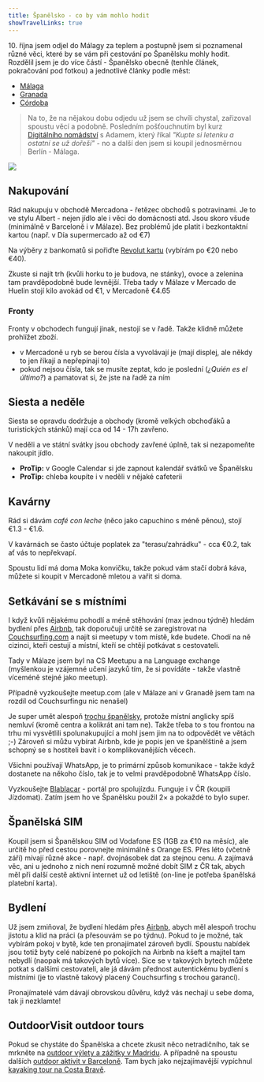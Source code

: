 ```yaml
---
title: Španělsko - co by vám mohlo hodit
showTravelLinks: true
---
```


10\. října jsem odjel do Málagy za teplem a postupně jsem si poznamenal různé věci, které by se vám při cestování po Španělsku mohly hodit. Rozdělil jsem je do více částí - Španělsko obecně (tenhle článek, pokračování pod fotkou) a jednotlivé články podle měst:

 - [Málaga](/malaga/)
 - [Granada](/granada/)
 - [Córdoba](/cordoba/)

> Na to, že na nějakou dobu odjedu už jsem se chvíli chystal, zařizoval spoustu věcí a podobně. Posledním pošťouchnutím byl kurz [Digitálního nomádství](https://www.naucmese.cz/kurz/digitalni-nomadstvi) s Adamem, který říkal *"Kupte si letenku a ostatní se už dořeší"* - no a další den jsem si koupil jednosměrnou Berlín - Málaga.

![](/data/2016/2016-10-21-spanelsko/spanelsko-malaga.jpg)

## Nakupování
Rád nakupuju v obchodě Mercadona - řetězec obchodů s potravinami. Je to ve stylu Albert - nejen jídlo ale i věci do domácnosti atd. Jsou skoro všude (minimálně v Barceloně i v Málaze). Bez problémů jde platit i bezkontaktní kartou (např. v Día supermercado až od €7)

Na výběry z bankomatů si pořiďte [Revolut kartu](/revolut-karta/) (vybírám po €20 nebo €40).

Zkuste si najít trh (kvůli horku to je budova, ne stánky), ovoce a zelenina tam pravděpodobně bude levnější. Třeba tady v Málaze v Mercado de Huelin stojí kilo avokád od €1, v Mercadoně €4.65

### Fronty
Fronty v obchodech fungují jinak, nestojí se v řadě. Takže klidně můžete prohlížet zboží.

  - v Mercadoně u ryb se berou čísla a vyvolávají je (mají displej, ale někdy to jen říkají a nepřepínají to)
  - pokud nejsou čísla, tak se musíte zeptat, kdo je poslední (*¿Quién es el último?*) a pamatovat si, že jste na řadě za ním

## Siesta a neděle
Siesta se opravdu dodržuje a obchody (kromě velkých obchoďáků a turistických stánků) mají cca od 14 - 17h zavřeno.

V neděli a ve státní svátky jsou obchody zavřené úplně, tak si nezapomeňte nakoupit jídlo.

- **ProTip:** v Google Calendar si jde zapnout kalendář svátků ve Španělsku
- **ProTip:** chleba koupíte i v neděli v nějaké cafeterii


## Kavárny
Rád si dávám *café con leche* (něco jako capuchino s méně pěnou), stojí €1.3 - €1.6.

V kavárnách se často účtuje poplatek za "terasu/zahrádku" - cca €0.2, tak ať vás to nepřekvapí.

Spoustu lidí má doma Moka konvičku, takže pokud vám stačí dobrá káva, můžete si koupit v Mercadoně mletou a vařit si doma.

## Setkávání se s místními

I když kvůli nějakému pohodlí a méně stěhování (max jednou týdně) hledám bydlení přes [Airbnb](https://www.airbnb.com/c/mhujer), tak doporučuji určitě se zaregistrovat na [Couchsurfing.com](https://www.couchsurfing.com/) a najít si meetupy v tom místě, kde budete. Chodí na ně cizinci, kteří cestují a místní, kteří se chtějí potkávat s cestovateli.

Tady v Málaze jsem byl na CS Meetupu a na Language exchange (myšlenkou je vzájemné učení jazyků tím, že si povídáte - takže vlastně víceméně stejné jako meetup).

Případně vyzkoušejte meetup.com (ale v Málaze ani v Granadě jsem tam na rozdíl od Couchsurfingu nic nenašel)

Je super umět alespoň [trochu španělsky](/jak-se-ucim-spanelsky/), protože místní anglicky spíš nemluví (kromě centra a kolikrát ani tam ne). Takže třeba to s tou frontou na trhu mi vysvětlili spolunakupující a mohl jsem jim na to odpovědět ve větách ;-) Zároveň si můžu vybírat Airbnb, kde je popis jen ve španělštině a jsem schopný se s hostiteli bavit i o komplikovanějších věcech.

Všichni používají WhatsApp, je to primární způsob komunikace - takže když dostanete na někoho číslo, tak je to velmi pravděpodobně WhatsApp číslo.

Vyzkoušejte [Blablacar](https://www.blablacar.es/) - portál pro spolujízdu. Funguje i v ČR (koupili Jízdomat). Zatím jsem ho ve Španělsku použil 2× a pokaždé to bylo super.
   
## Španělská SIM
Koupil jsem si Španělskou SIM od Vodafone ES (1GB za €10 na měsíc), ale určitě ho před cestou porovnejte minimálně s Orange ES. Přes léto (včetně září) mívají různé akce - např. dvojnásobek dat za stejnou cenu. A zajímavá věc, ani u jednoho z nich není rozumně možné dobít SIM z ČR tak, abych měl při další cestě aktivní internet už od letiště (on-line je potřeba španělská platební karta).

## Bydlení
Už jsem zmiňoval, že bydlení hledám přes [Airbnb](https://www.airbnb.com/c/mhujer), abych měl alespoň trochu jistotu a klid na práci (a přesouvám se po týdnu). Pokud to je možné, tak vybírám pokoj v bytě, kde ten pronajímatel zároveň bydlí. Spoustu nabídek jsou totiž byty celé nabízené po pokojích na Airbnb na kšeft a majitel tam nebydlí (naopak má takových bytů více). Sice se v takových bytech můžete potkat s dalšími cestovateli, ale já dávám přednost autentickému bydlení s místními (je to vlastně takový placený Couchsurfing s trochou garancí).

Pronajímatelé vám dávají obrovskou důvěru, když vás nechají u sebe doma, tak ji nezklamte!

## OutdoorVisit outdoor tours

Pokud se chystáte do Španělska a chcete zkusit něco netradičního, tak se mrkněte na [outdoor výlety a zážitky v Madridu](https://www.outdoorvisit.com/madrid/?utm_source=martinhujer.cz&utm_medium=web&utm_campaign=blog_spain_post). A případně na spoustu dalších [outdoor aktivit v Barceloně](https://www.outdoorvisit.com/barcelona/?utm_source=martinhujer.cz&utm_medium=web&utm_campaign=blog_spain_post). Tam bych jako nejzajímavější vypíchnul [kayaking tour na Costa Bravě](https://www.outdoorvisit.com/tour/1-kayaking-and-snorkeling-in-costa-brava-from-barcelona/?utm_source=martinhujer.cz&utm_medium=web&utm_campaign=blog_spain_post).
